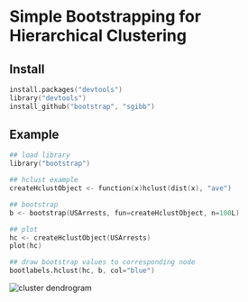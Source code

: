 # Simple Bootstrapping for Hierarchical Clustering


## Install

```s
install.packages("devtools")
library("devtools")
install_github("bootstrap", "sgibb")
```

## Example

```s
## load library
library("bootstrap")

## hclust example
createHclustObject <- function(x)hclust(dist(x), "ave")

## bootstrap
b <- bootstrap(USArrests, fun=createHclustObject, n=100L)

## plot
hc <- createHclustObject(USArrests)
plot(hc)

## draw bootstrap values to corresponding node
bootlabels.hclust(hc, b, col="blue")
```
![cluster dendrogram](http://i.imgur.com/BXMVdAV.png)
